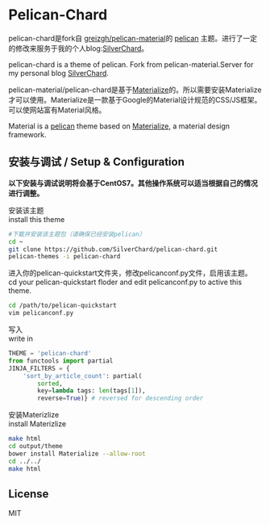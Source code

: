 # Pelican-Chard

pelican-chard是fork自 [greizgh/pelican-material](https://github.com/greizgh/pelican-material)的 [pelican](http://blog.getpelican.com/) 主题。进行了一定的修改来服务于我的个人blog:[SilverChard](http://silverchard.me)。

pelican-chard is a theme of pelican. Fork from pelican-material.Server for my personal blog [SilverChard](http://silverchard.me).


pelican-material/pelican-chard是基于[Materialize](http://materializecss.com/)的。所以需要安装Materialize才可以使用。Materialize是一款基于Google的Material设计规范的CSS/JS框架。可以使网站富有Material风格。

Material is a [pelican](http://blog.getpelican.com/) theme based on [Materialize](http://materializecss.com/), a material design framework.

## 安装与调试 / Setup & Configuration

**以下安装与调试说明将会基于CentOS7。其他操作系统可以适当根据自己的情况进行调整。**

安装该主题<br>
install this theme
```bash
#下载并安装该主题包（请确保已经安装pelican）
cd ~
git clone https://github.com/SilverChard/pelican-chard.git
pelican-themes -i pelican-chard
```

进入你的pelican-quickstart文件夹，修改pelicanconf.py文件，启用该主题。<br>
cd your pelican-quickstart floder and edit pelicanconf.py to active this theme.
```bash
cd /path/to/pelican-quickstart
vim pelicanconf.py
```
写入<br>
write in
```python
THEME = 'pelican-chard'
from functools import partial
JINJA_FILTERS = {
    'sort_by_article_count': partial(
        sorted,
        key=lambda tags: len(tags[1]),
        reverse=True)} # reversed for descending order
```
安装Materizlize<br>
install Materizlize
```bash
make html
cd output/theme
bower install Materialize --allow-root
cd ../../
make html
```


## License

MIT
